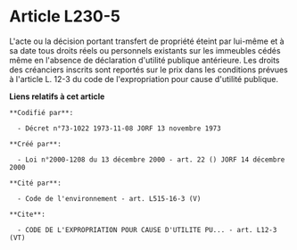 # Article L230-5

L'acte ou la décision portant transfert de propriété éteint par lui-même et à sa date tous droits réels ou personnels
existants sur les immeubles cédés même en l'absence de déclaration d'utilité publique antérieure. Les droits des créanciers
inscrits sont reportés sur le prix dans les conditions prévues à l'article L. 12-3 du code de l'expropriation pour cause
d'utilité publique.

**Liens relatifs à cet article**

	**Codifié par**:

	  - Décret n°73-1022 1973-11-08 JORF 13 novembre 1973

	**Créé par**:

	  - Loi n°2000-1208 du 13 décembre 2000 - art. 22 () JORF 14 décembre 2000

	**Cité par**:

	  - Code de l'environnement - art. L515-16-3 (V)

	**Cite**:

	  - CODE DE L'EXPROPRIATION POUR CAUSE D'UTILITE PU... - art. L12-3 (VT)
